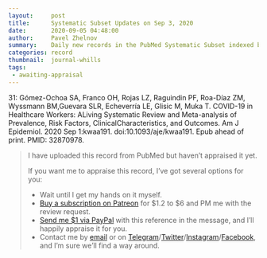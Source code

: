 ```yaml
---
layout:     post
title:      Systematic Subset Updates on Sep 3, 2020
date:       2020-09-05 04:48:00
author:     Pavel Zhelnov
summary:    Daily new records in the PubMed Systematic Subset indexed by Sep 3, 2020.
categories: record
thumbnail:  journal-whills
tags:
 - awaiting-appraisal
---
```

31: Gómez-Ochoa SA, Franco OH, Rojas LZ, Raguindin PF, Roa-Díaz ZM, Wyssmann BM,Guevara SLR, Echeverría LE, Glisic M, Muka T. COVID-19 in Healthcare Workers: ALiving Systematic Review and Meta-analysis of Prevalence, Risk Factors, ClinicalCharacteristics, and Outcomes. Am J Epidemiol. 2020 Sep 1:kwaa191. doi:10.1093/aje/kwaa191. Epub ahead of print. PMID: 32870978.
> I have uploaded this record from PubMed but haven’t appraised it yet.
>
> If you want me to appraise this record, I’ve got several options for you:
> * Wait until I get my hands on it myself.
> * [Buy a subscription on Patreon](https://patreon.com/zheln) for $1.2 to $6 and PM me with the review request.
> * [Send me $1 via PayPal](https://paypal.me/pjelnov) with this reference in the message, and I’ll happily appraise it for you.
> * Contact me by [email](mailto:pavel@zheln.com) or on [Telegram](https://t.me/drzhelnov)/[Twitter](https://twitter.com/drzhelnov)/[Instagram](https://instagram.com/igzheln)/[Facebook](https://facebook.com/drzhelnov), and I’m sure we’ll find a way around.
